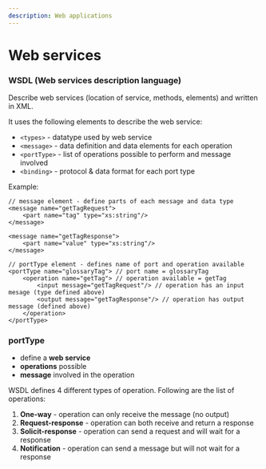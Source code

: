 ```yaml
---
description: Web applications
---
```


# Web services

### WSDL \(Web services description language\)

Describe web services \(location of service, methods, elements\) and written in XML.

It uses the following elements to describe the web service:

* `<types>` - datatype used by web service
* `<message>` - data definition and data elements for each operation
* `<portType>` - list of operations possible to perform and message involved
* `<binding>` - protocol & data format for each  port type

Example:

```text
// message element - define parts of each message and data type
<message name="getTagRequest">
    <part name="tag" type="xs:string"/>
</message>

<message name="getTagResponse">
    <part name="value" type="xs:string"/>
</message>

// portType element - defines name of port and operation available
<portType name="glossaryTag"> // port name = glossaryTag
    <operation name="getTag"> // operation available = getTag
        <input message="getTagRequest"/> // operation has an input mesage (type defined above)
        <output message="getTagResponse"/> // operation has output message (defined above)
    </operation>
</portType>
```

### portType

* define a **web service**
* **operations** possible
* **message** involved in the operation

WSDL defines 4 different types of operation. Following are the list of operations:

1. **One-way** - operation can only receive the message \(no output\)
2. **Request-response** - operation can both receive and return a response
3. **Solicit-response** - operation can send a request and will wait for a response
4. **Notification** - operation can send a message but will not wait for a response



